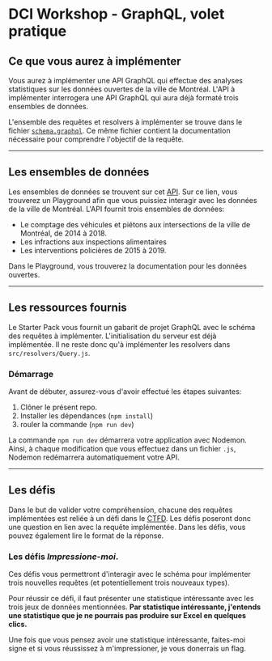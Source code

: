 # DCI Workshop - GraphQL, volet pratique

## Ce que vous aurez à implémenter

Vous aurez à implémenter une API GraphQL qui effectue des analyses statistiques sur les données ouvertes de la ville de Montréal. L'API à implémenter interrogera une API GraphQL qui aura déjà formaté trois ensembles de données.

L'ensemble des requêtes et resolvers à implémenter se trouve dans le fichier [`schema.graphql`](./src/schema.graphql). Ce même fichier contient la documentation nécessaire pour comprendre l'objectif de la requête.

---

## Les ensembles de données

Les ensembles de données se trouvent sur cet [API](https://api.goyette.dev). Sur ce lien, vous trouverez un Playground afin que vous puissiez interagir avec les données de la ville de Montréal. L'API fournit trois ensembles de données:

- Le comptage des véhicules et piétons aux intersections de la ville de Montréal, de 2014 à 2018.
- Les infractions aux inspections alimentaires
- Les interventions policières de 2015 à 2019.

Dans le Playground, vous trouverez la documentation pour les données ouvertes.

---

## Les ressources fournis

Le Starter Pack vous fournit un gabarit de projet GraphQL avec le schéma des requêtes à implémenter. L'initialisation du serveur est déjà implémentée. Il ne reste donc qu'à implémenter les resolvers dans `src/resolvers/Query.js`.

### Démarrage

Avant de débuter, assurez-vous d'avoir effectué les étapes suivantes:

1.  Clôner le présent repo.
1.  Installer les dépendances (`npm install`)
1.  rouler la commande (`npm run dev`)

La commande `npm run dev` démarrera votre application avec Nodemon. Ainsi, à chaque modification que vous effectuez dans un fichier `.js`, Nodemon redémarrera automatiquement votre API.

---

## Les défis

Dans le but de valider votre compréhension, chacune des requêtes implémentées est reliée à un défi dans le [CTFD](https://goyette.dev). Les défis poseront donc une question en lien avec la requête implémentée. Dans les défis, vous pouvez également lire le format de la réponse.

### Les défis _Impressione-moi_.

Ces défis vous permettront d'interagir avec le schéma pour implémenter trois nouvelles requêtes (et potentiellement trois nouveaux types).

Pour réussir ce défi, il faut présenter une statistique intéressante avec les trois jeux de données mentionnées. **Par statistique intéressante, j'entends une statistique que je ne pourrais pas produire sur Excel en quelques clics.**

Une fois que vous pensez avoir une statistique intéressante, faites-moi signe et si vous réussissez à m'impressioner, je vous donerrais un flag.
